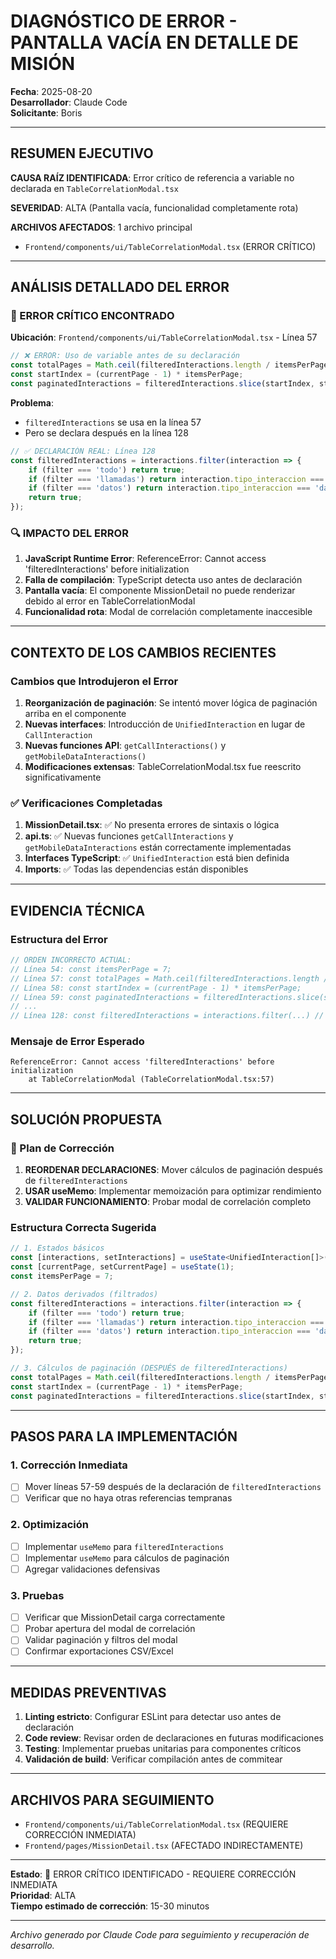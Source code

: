 # DIAGNÓSTICO DE ERROR - PANTALLA VACÍA EN DETALLE DE MISIÓN

**Fecha**: 2025-08-20  
**Desarrollador**: Claude Code  
**Solicitante**: Boris  

---

## RESUMEN EJECUTIVO

**CAUSA RAÍZ IDENTIFICADA**: Error crítico de referencia a variable no declarada en `TableCorrelationModal.tsx`

**SEVERIDAD**: ALTA (Pantalla vacía, funcionalidad completamente rota)

**ARCHIVOS AFECTADOS**: 1 archivo principal
- `Frontend/components/ui/TableCorrelationModal.tsx` (ERROR CRÍTICO)

---

## ANÁLISIS DETALLADO DEL ERROR

### 🔴 ERROR CRÍTICO ENCONTRADO

**Ubicación**: `Frontend/components/ui/TableCorrelationModal.tsx` - Línea 57

```typescript
// ❌ ERROR: Uso de variable antes de su declaración
const totalPages = Math.ceil(filteredInteractions.length / itemsPerPage);
const startIndex = (currentPage - 1) * itemsPerPage;
const paginatedInteractions = filteredInteractions.slice(startIndex, startIndex + itemsPerPage);
```

**Problema**: 
- `filteredInteractions` se usa en la línea 57
- Pero se declara después en la línea 128

```typescript
// ✅ DECLARACIÓN REAL: Línea 128
const filteredInteractions = interactions.filter(interaction => {
    if (filter === 'todo') return true;
    if (filter === 'llamadas') return interaction.tipo_interaccion === 'llamada';
    if (filter === 'datos') return interaction.tipo_interaccion === 'datos';
    return true;
});
```

### 🔍 IMPACTO DEL ERROR

1. **JavaScript Runtime Error**: ReferenceError: Cannot access 'filteredInteractions' before initialization
2. **Falla de compilación**: TypeScript detecta uso antes de declaración
3. **Pantalla vacía**: El componente MissionDetail no puede renderizar debido al error en TableCorrelationModal
4. **Funcionalidad rota**: Modal de correlación completamente inaccesible

---

## CONTEXTO DE LOS CAMBIOS RECIENTES

### Cambios que Introdujeron el Error

1. **Reorganización de paginación**: Se intentó mover lógica de paginación arriba en el componente
2. **Nuevas interfaces**: Introducción de `UnifiedInteraction` en lugar de `CallInteraction`
3. **Nuevas funciones API**: `getCallInteractions()` y `getMobileDataInteractions()`
4. **Modificaciones extensas**: TableCorrelationModal.tsx fue reescrito significativamente

### ✅ Verificaciones Completadas

1. **MissionDetail.tsx**: ✅ No presenta errores de sintaxis o lógica
2. **api.ts**: ✅ Nuevas funciones `getCallInteractions` y `getMobileDataInteractions` están correctamente implementadas
3. **Interfaces TypeScript**: ✅ `UnifiedInteraction` está bien definida
4. **Imports**: ✅ Todas las dependencias están disponibles

---

## EVIDENCIA TÉCNICA

### Estructura del Error

```typescript
// ORDEN INCORRECTO ACTUAL:
// Línea 54: const itemsPerPage = 7;
// Línea 57: const totalPages = Math.ceil(filteredInteractions.length / itemsPerPage); // ❌ ERROR
// Línea 58: const startIndex = (currentPage - 1) * itemsPerPage;
// Línea 59: const paginatedInteractions = filteredInteractions.slice(startIndex, startIndex + itemsPerPage);
// ...
// Línea 128: const filteredInteractions = interactions.filter(...) // ✅ DECLARACIÓN REAL
```

### Mensaje de Error Esperado

```
ReferenceError: Cannot access 'filteredInteractions' before initialization
    at TableCorrelationModal (TableCorrelationModal.tsx:57)
```

---

## SOLUCIÓN PROPUESTA

### 🎯 Plan de Corrección

1. **REORDENAR DECLARACIONES**: Mover cálculos de paginación después de `filteredInteractions`
2. **USAR useMemo**: Implementar memoización para optimizar rendimiento
3. **VALIDAR FUNCIONAMIENTO**: Probar modal de correlación completo

### Estructura Correcta Sugerida

```typescript
// 1. Estados básicos
const [interactions, setInteractions] = useState<UnifiedInteraction[]>([]);
const [currentPage, setCurrentPage] = useState(1);
const itemsPerPage = 7;

// 2. Datos derivados (filtrados)
const filteredInteractions = interactions.filter(interaction => {
    if (filter === 'todo') return true;
    if (filter === 'llamadas') return interaction.tipo_interaccion === 'llamada';
    if (filter === 'datos') return interaction.tipo_interaccion === 'datos';
    return true;
});

// 3. Cálculos de paginación (DESPUÉS de filteredInteractions)
const totalPages = Math.ceil(filteredInteractions.length / itemsPerPage);
const startIndex = (currentPage - 1) * itemsPerPage;
const paginatedInteractions = filteredInteractions.slice(startIndex, startIndex + itemsPerPage);
```

---

## PASOS PARA LA IMPLEMENTACIÓN

### 1. Corrección Inmediata
- [ ] Mover líneas 57-59 después de la declaración de `filteredInteractions`
- [ ] Verificar que no haya otras referencias tempranas

### 2. Optimización
- [ ] Implementar `useMemo` para `filteredInteractions`  
- [ ] Implementar `useMemo` para cálculos de paginación
- [ ] Agregar validaciones defensivas

### 3. Pruebas
- [ ] Verificar que MissionDetail carga correctamente
- [ ] Probar apertura del modal de correlación
- [ ] Validar paginación y filtros del modal
- [ ] Confirmar exportaciones CSV/Excel

---

## MEDIDAS PREVENTIVAS

1. **Linting estricto**: Configurar ESLint para detectar uso antes de declaración
2. **Code review**: Revisar orden de declaraciones en futuras modificaciones
3. **Testing**: Implementar pruebas unitarias para componentes críticos
4. **Validación de build**: Verificar compilación antes de commitear

---

## ARCHIVOS PARA SEGUIMIENTO

- `Frontend/components/ui/TableCorrelationModal.tsx` (REQUIERE CORRECCIÓN INMEDIATA)
- `Frontend/pages/MissionDetail.tsx` (AFECTADO INDIRECTAMENTE)

---

**Estado**: 🔴 ERROR CRÍTICO IDENTIFICADO - REQUIERE CORRECCIÓN INMEDIATA  
**Prioridad**: ALTA  
**Tiempo estimado de corrección**: 15-30 minutos

---

*Archivo generado por Claude Code para seguimiento y recuperación de desarrollo.*